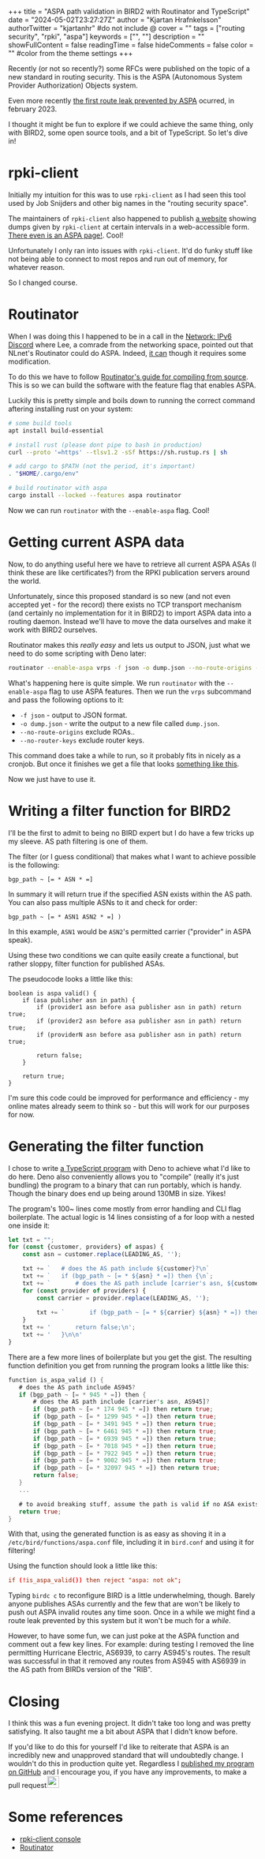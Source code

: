 +++
title = "ASPA path validation in BIRD2 with Routinator and TypeScript"
date = "2024-05-02T23:27:27Z"
author = "Kjartan Hrafnkelsson"
authorTwitter = "kjartanhr" #do not include @
cover = ""
tags = ["routing security", "rpki", "aspa"]
keywords = ["", ""]
description = ""
showFullContent = false
readingTime = false
hideComments = false
color = "" #color from the theme settings
+++

Recently (or not so recently?) some RFCs were published on the topic of a new standard in routing security. This is the ASPA (Autonomous System Provider Authorization) Objects system.

Even more recently [the first route leak prevented by ASPA](https://manrs.org/2023/02/unpacking-the-first-route-leak-prevented-by-aspa/) ocurred, in february 2023.

I thought it might be fun to explore if we could achieve the same thing, only with BIRD2, some open source tools, and a bit of TypeScript. So let's dive in!

# rpki-client

Initially my intuition for this was to use `rpki-client` as I had seen this tool used by Job Snijders and other big names in the "routing security space".

The maintainers of `rpki-client` also happened to publish [a website](https://console.rpki-client.org/) showing dumps given by `rpki-client` at certain intervals in a web-accessible form. [There even is an ASPA page!](https://console.rpki-client.org/aspa.html). Cool!

Unfortunately I only ran into issues with `rpki-client`. It'd do funky stuff like not being able to connect to most repos and run out of memory, for whatever reason.

So I changed course.

# Routinator

When I was doing this I happened to be in a call in the [Network: IPv6 Discord](https://discord.gg/ipv6) where Lee, a comrade from the networking space, pointed out that NLnet's Routinator could do ASPA. Indeed, [it can](https://routinator.docs.nlnetlabs.nl/en/stable/advanced-features.html#aspa) though it requires some modification. 

To do this we have to follow [Routinator's guide for compiling from source](https://routinator.docs.nlnetlabs.nl/en/stable/building.html). This is so we can build the software with the feature flag that enables ASPA.

Luckily this is pretty simple and boils down to running the correct command aftering installing rust on your system:

```bash
# some build tools
apt install build-essential

# install rust (please dont pipe to bash in production)
curl --proto '=https' --tlsv1.2 -sSf https://sh.rustup.rs | sh

# add cargo to $PATH (not the period, it's important)
. "$HOME/.cargo/env"

# build routinator with aspa
cargo install --locked --features aspa routinator
```

Now we can run `routinator` with the `--enable-aspa` flag. Cool!

# Getting current ASPA data

Now, to do anything useful here we have to retrieve all current ASPA ASAs (I think these are like certificates?) from the RPKI publication servers around the world.

Unfortunately, since this proposed standard is so new (and not even accepted yet - for the record) there exists no TCP transport mechanism (and certainly no implementation for it in BIRD2) to import ASPA data into a routing daemon. Instead we'll have to move the data ourselves and make it work with BIRD2 ourselves.

Routinator makes this *really easy* and lets us output to JSON, just what we need to do some scripting with Deno later:

```bash
routinator --enable-aspa vrps -f json -o dump.json --no-route-origins --no-router-keys
```

What's happening here is quite simple. We run `routinator` with the `--enable-aspa` flag to use ASPA features. Then we run the `vrps` subcommand and pass the following options to it:

* `-f json` - output to JSON format.
* `-o dump.json` - write the output to a new file called `dump.json`.
* `--no-route-origins` exclude ROAs..
* `--no-router-keys` exclude router keys.

This command does take a while to run, so it probably fits in nicely as a cronjob. But once it finishes we get a file that looks [something like this](/posts/aspa-bird2/dump.json).

Now we just have to use it.

# Writing a filter function for BIRD2

I'll be the first to admit to being no BIRD expert but I do have a few tricks up my sleeve. AS path filtering is one of them.

The filter (or I guess conditional) that makes what I want to achieve possible is the following:

```
bgp_path ~ [= * ASN * =]
```

In summary it will return true if the specified ASN exists within the AS path. You can also pass multiple ASNs to it and check for order:

```
bgp_path ~ [= * ASN1 ASN2 * =] )
```

In this example, `ASN1` would be `ASN2`'s permitted carrier ("provider" in ASPA speak).

Using these two conditions we can quite easily create a functional, but rather sloppy, filter function for published ASAs.

The pseudocode looks a little like this:

```
boolean is aspa valid() {
    if (asa publisher asn in path) {
        if (provider1 asn before asa publisher asn in path) return true;
        if (provider2 asn before asa publisher asn in path) return true;
        if (providerN asn before asa publisher asn in path) return true;

        return false; 
    }

    return true;
}
```

I'm sure this code could be improved for performance and efficiency - my online mates already seem to think so - but this will work for our purposes for now.

# Generating the filter function

I chose to write [a TypeScript program](https://github.com/kjartanhr/routinator-aspa-json-to-bird2) with Deno to achieve what I'd like to do here. Deno also conveniently allows you to "compile" (really it's just bundling) the program to a binary that can run portably, which is handy. Though the binary does end up being around 130MB in size. Yikes!

The program's 100~ lines come mostly from error handling and CLI flag boilerplate. The actual logic is 14 lines consisting of a for loop with a nested one inside it:

```typescript
let txt = "";
for (const {customer, providers} of aspas) {
    const asn = customer.replace(LEADING_AS, '');

    txt += `   # does the AS path include ${customer}?\n`
    txt += `   if (bgp_path ~ [= * ${asn} * =]) then {\n`;
    txt += `       # does the AS path include [carrier's asn, ${customer}]?\n`
    for (const provider of providers) {
        const carrier = provider.replace(LEADING_AS, '');
        
        txt += `       if (bgp_path ~ [= * ${carrier} ${asn} * =]) then return true;\n`;
    }
    txt += '       return false;\n';
    txt += '   }\n\n'
}
```

There are a few more lines of boilerplate but you get the gist. The resulting function definition you get from running the program looks a little like this:

```rust
function is_aspa_valid () {
   # does the AS path include AS945?
   if (bgp_path ~ [= * 945 * =]) then {
       # does the AS path include [carrier's asn, AS945]?
       if (bgp_path ~ [= * 174 945 * =]) then return true;
       if (bgp_path ~ [= * 1299 945 * =]) then return true;
       if (bgp_path ~ [= * 3491 945 * =]) then return true;
       if (bgp_path ~ [= * 6461 945 * =]) then return true;
       if (bgp_path ~ [= * 6939 945 * =]) then return true;
       if (bgp_path ~ [= * 7018 945 * =]) then return true;
       if (bgp_path ~ [= * 7922 945 * =]) then return true;
       if (bgp_path ~ [= * 9002 945 * =]) then return true;
       if (bgp_path ~ [= * 32097 945 * =]) then return true;
       return false;
   }
   ...

   # to avoid breaking stuff, assume the path is valid if no ASA exists.
   return true;
}
```

With that, using the generated function is as easy as shoving it in a `/etc/bird/functions/aspa.conf` file, including it in `bird.conf` and using it for filtering!

Using the function should look a little like this:

```conf
if (!is_aspa_valid()) then reject "aspa: not ok";
```

Typing `birdc c` to reconfigure BIRD is a little underwhelming, though. Barely anyone publishes ASAs currently and the few that are won't be likely to push out ASPA invalid routes any time soon. Once in a while we might find a route leak prevented by this system but it won't be much for a *while*.

However, to have some fun, we can just poke at the ASPA function and comment out a few key lines. For example: during testing I removed the line permitting Hurricane Electric, AS6939, to carry AS945's routes. The result was successful in that it removed any routes from AS945 with AS6939 in the AS path from BIRDs version of the "RIB".

# Closing

I think this was a fun evening project. It didn't take too long and was pretty satisfying. It also taught me a bit about ASPA that I didn't know before.

If you'd like to do this for yourself I'd like to reiterate that ASPA is an incredibly new and unapproved standard that will undoubtedly change. I wouldn't do this in production quite yet. Regardless I [published my program on GitHub](https://github.com/kjartanhr/routinator-aspa-json-to-bird2) and I encourage you, if you have any improvements, to make a pull request <img src="/owiehappy.png" alt=":owiehappy:" height="24" style="display:inline-block;margin-bottom:-8px;margin-left:-3px;" />

# Some references

* [rpki-client console](https://console.rpki-client.org/)
* [Routinator](https://routinator.docs.nlnetlabs.nl/en/stable/)
